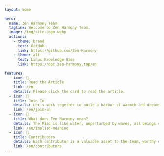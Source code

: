```yaml
---
layout: home

hero:
  name: Zen Harmony Team
  tagline: Welcome to Zen Harmony Team.
  image: /img/site-logo.webp
  actions:
    - theme: brand
      text: GitHub
      link: https://github.com/Zen-Harmony
    - theme: alt
      text: Linux Knowledge Base
      link: https://doc.zen-harmony.top/en
    
features:
  - icon: 📖
    title: Read the Article
    link: /en
    details: Please click the card to read the article.
  - icon: 🚀
    title: Join In
    details: Let's work together to build a harbor of warmth and dreams!
    link: /en/join-in
  - icon: 🤔
    title: What does Zen Harmony mean?
    details: The Mind is like water, unperturbed by waves, all beings coexist, harmoniously fused.
    link: /en/implied-meaning
  - icon: 🫡
    title: Contributors
    details: Each contributor is a valuable asset to the team, worthy of our remembrance and gratitude!
    link: /en/contributors
---
```

